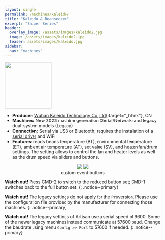 ```yaml
---
layout: single
permalink: /machines/kaleido/
title: "Kaleido & Beanseeker"
excerpt: "Sniper Series"
header:
  overlay_image: /assets/images/kaleido2.jpg
  image: /assets/images/kaleido2.jpg
  teaser: assets/images/kaleido.jpg
sidebar:
  nav: "machines"
---
```

<img class="tab-image" src="{{ site.baseurl }}/assets/images/supporter-badge.png" width="150px">

* __Producer:__ [Wuhan Kaleido Technology Co.,Ltd](https://kaleidostorm.com/){:target="_blank"}, CN
* __Machines:__ New 2023 machine generation (Serial/Network) and legacy dual-system models (Legacy)
* __Connection:__ Serial via USB or Bluetooth; requires the installation of a [serial driver](/modbus_serial/) and WiFi
* __Features:__ reads beans temperature (BT), environmental temperature (ET), ambient air temperature (AT), set value (SV), and heater/fan/drum settings. The setting allows to control the fan and heater levels as well as the drum speed via sliders and buttons.

<figure>
<center>
<a href="{{ site.baseurl }}/assets/images/kaleido-all-buttons.png" style="width: 80%;">
<img src="{{ site.baseurl }}/assets/images/kaleido-all-buttons.png" ></a>
<a href="{{ site.baseurl }}/assets/images/kaleido-essential-buttons.png" style="width: 80%;">
<img src="{{ site.baseurl }}/assets/images/kaleido-essential-buttons.png" ></a>
    <figcaption>custom event buttons</figcaption>
</center>
</figure>

**Watch out!** 
Press CMD-2 to switch to the reduced button set; CMD-1 switches back to the full button set.
{: .notice--primary}

**Watch out!** The legacy settings do not apply for the `Pro`version. Please use the configuration file provided by the manufacturer for connecting those machines.
{: .notice--primary}

**Watch out!** The legacy settings of Artisan use a serial speed of 9600. Some of the newer legacy machines instead communicate at 57600 baud. Change the baudrate using menu `Config >> Port` to 57600 if needed.
{: .notice--primary}